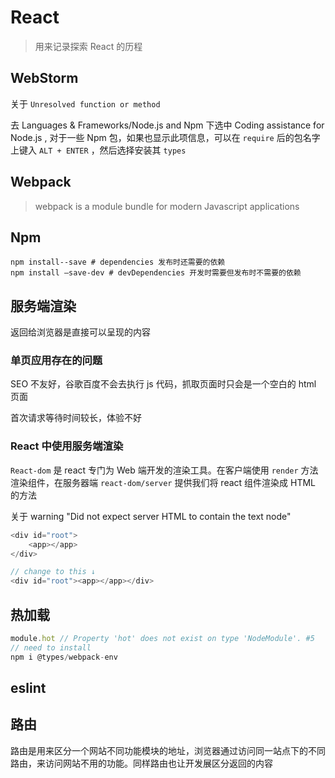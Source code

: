 # React

> 用来记录探索 React 的历程

## WebStorm

关于 `Unresolved function or method`

去 Languages & Frameworks/Node.js and Npm 下选中 Coding assistance for Node.js , 对于一些 Npm 包，如果也显示此项信息，可以在 `require` 后的包名字上键入 `ALT + ENTER` ，然后选择安装其 `types`

## Webpack

> webpack is a module bundle for modern Javascript applications

## Npm

```shell
npm install--save # dependencies 发布时还需要的依赖
npm install –save-dev # devDependencies 开发时需要但发布时不需要的依赖
```

## 服务端渲染

返回给浏览器是直接可以呈现的内容

### 单页应用存在的问题

SEO 不友好，谷歌百度不会去执行 js 代码，抓取页面时只会是一个空白的 html 页面 

首次请求等待时间较长，体验不好

### React 中使用服务端渲染

`React-dom` 是 react 专门为 Web 端开发的渲染工具。在客户端使用 `render` 方法渲染组件，在服务器端 `react-dom/server` 提供我们将 react 组件渲染成 HTML 的方法 

关于 warning  "Did not expect server HTML to contain the text node"

```js
<div id="root">
    <app></app>
</div>

// change to this ↓
<div id="root"><app></app></div>

```

## 热加载

```js
module.hot // Property 'hot' does not exist on type 'NodeModule'. #5
// need to install
npm i @types/webpack-env
```

## eslint



## 路由

路由是用来区分一个网站不同功能模块的地址，浏览器通过访问同一站点下的不同路由，来访问网站不用的功能。同样路由也让开发展区分返回的内容